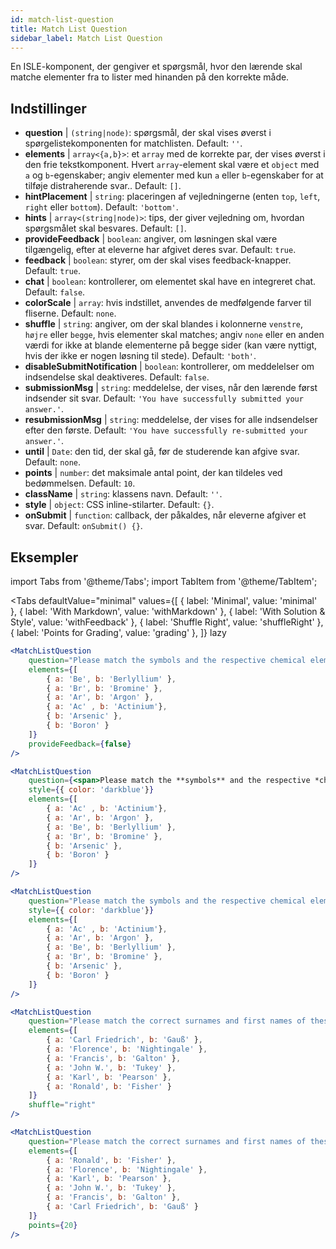 ```yaml
---
id: match-list-question 
title: Match List Question
sidebar_label: Match List Question
---
```


En ISLE-komponent, der gengiver et spørgsmål, hvor den lærende skal matche elementer fra to lister med hinanden på den korrekte måde.

## Indstillinger

* __question__ | `(string|node)`: spørgsmål, der skal vises øverst i spørgelistekomponenten for matchlisten. Default: `''`.
* __elements__ | `array<{a,b}>`: et `array` med de korrekte par, der vises øverst i den frie tekstkomponent. Hvert `array`-element skal være et `object` med `a` og `b`-egenskaber; angiv elementer med kun `a` eller `b`-egenskaber for at tilføje distraherende svar.. Default: `[]`.
* __hintPlacement__ | `string`: placeringen af vejledningerne (enten `top`, `left`, `right` eller `bottom`). Default: `'bottom'`.
* __hints__ | `array<(string|node)>`: tips, der giver vejledning om, hvordan spørgsmålet skal besvares. Default: `[]`.
* __provideFeedback__ | `boolean`: angiver, om løsningen skal være tilgængelig, efter at eleverne har afgivet deres svar. Default: `true`.
* __feedback__ | `boolean`: styrer, om der skal vises feedback-knapper. Default: `true`.
* __chat__ | `boolean`: kontrollerer, om elementet skal have en integreret chat. Default: `false`.
* __colorScale__ | `array`: hvis indstillet, anvendes de medfølgende farver til fliserne. Default: `none`.
* __shuffle__ | `string`: angiver, om der skal blandes i kolonnerne `venstre`, `højre` eller `begge`, hvis elementer skal matches; angiv `none` eller en anden værdi for ikke at blande elementerne på begge sider (kan være nyttigt, hvis der ikke er nogen løsning til stede). Default: `'both'`.
* __disableSubmitNotification__ | `boolean`: kontrollerer, om meddelelser om indsendelse skal deaktiveres. Default: `false`.
* __submissionMsg__ | `string`: meddelelse, der vises, når den lærende først indsender sit svar. Default: `'You have successfully submitted your answer.'`.
* __resubmissionMsg__ | `string`: meddelelse, der vises for alle indsendelser efter den første. Default: `'You have successfully re-submitted your answer.'`.
* __until__ | `Date`: den tid, der skal gå, før de studerende kan afgive svar. Default: `none`.
* __points__ | `number`: det maksimale antal point, der kan tildeles ved bedømmelsen. Default: `10`.
* __className__ | `string`: klassens navn. Default: `''`.
* __style__ | `object`: CSS inline-stilarter. Default: `{}`.
* __onSubmit__ | `function`: callback, der påkaldes, når eleverne afgiver et svar. Default: `onSubmit() {}`.


## Eksempler

import Tabs from '@theme/Tabs';
import TabItem from '@theme/TabItem';

<Tabs
    defaultValue="minimal"
    values={[
        { label: 'Minimal', value: 'minimal' },
        { label: 'With Markdown', value: 'withMarkdown' },
        { label: 'With Solution & Style', value: 'withFeedback' },
        { label: 'Shuffle Right', value: 'shuffleRight' },
        { label: 'Points for Grading', value: 'grading' },
    ]}
    lazy
>

<TabItem value="minimal">

```jsx live
<MatchListQuestion
    question="Please match the symbols and the respective chemical element."
    elements={[
        { a: 'Be', b: 'Berlyllium' },
        { a: 'Br', b: 'Bromine' },
        { a: 'Ar', b: 'Argon' },
        { a: 'Ac' , b: 'Actinium'},
        { b: 'Arsenic' },
        { b: 'Boron' }
    ]}
    provideFeedback={false}
/>
```
</TabItem>

<TabItem value="withMarkdown">

```jsx live
<MatchListQuestion
    question={<span>Please match the **symbols** and the respective *chemical* element.</span>}
    style={{ color: 'darkblue'}}
    elements={[
        { a: 'Ac' , b: 'Actinium'},
        { a: 'Ar', b: 'Argon' },
        { a: 'Be', b: 'Berlyllium' },
        { a: 'Br', b: 'Bromine' },
        { b: 'Arsenic' },
        { b: 'Boron' }
    ]}
/>
```
</TabItem>

<TabItem value="withFeedback">

```jsx live
<MatchListQuestion
    question="Please match the symbols and the respective chemical element."
    style={{ color: 'darkblue'}}
    elements={[
        { a: 'Ac' , b: 'Actinium'},
        { a: 'Ar', b: 'Argon' },
        { a: 'Be', b: 'Berlyllium' },
        { a: 'Br', b: 'Bromine' },
        { b: 'Arsenic' },
        { b: 'Boron' }
    ]}
/>
```
</TabItem>

<TabItem value="shuffleRight">

```jsx live
<MatchListQuestion
    question="Please match the correct surnames and first names of these statisticians."
    elements={[
        { a: 'Carl Friedrich', b: 'Gauß' },
        { a: 'Florence', b: 'Nightingale' },
        { a: 'Francis', b: 'Galton' },
        { a: 'John W.', b: 'Tukey' },
        { a: 'Karl', b: 'Pearson' },
        { a: 'Ronald', b: 'Fisher' }
    ]}
    shuffle="right"
/>
```
</TabItem>

<TabItem value="grading">

```jsx live
<MatchListQuestion
    question="Please match the correct surnames and first names of these statisticians."
    elements={[
        { a: 'Ronald', b: 'Fisher' },
        { a: 'Florence', b: 'Nightingale' },
        { a: 'Karl', b: 'Pearson' },
        { a: 'John W.', b: 'Tukey' },
        { a: 'Francis', b: 'Galton' },
        { a: 'Carl Friedrich', b: 'Gauß' }
    ]}
    points={20}
/>
```
</TabItem>

</Tabs>
